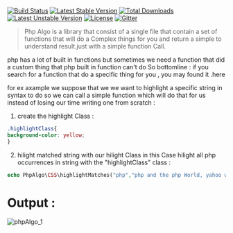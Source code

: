 [![Build Status](https://travis-ci.org/AMarwen/PhpAlgo.svg?branch=master)](https://travis-ci.org/AMarwen/PhpAlgo)
[![Latest Stable Version](https://poser.pugx.org/phpalgo/phpalgo/v/stable)](https://packagist.org/packages/phpalgo/phpalgo) [![Total Downloads](https://poser.pugx.org/phpalgo/phpalgo/downloads)](https://packagist.org/packages/phpalgo/phpalgo) [![Latest Unstable Version](https://poser.pugx.org/phpalgo/phpalgo/v/unstable)](https://packagist.org/packages/phpalgo/phpalgo) [![License](https://poser.pugx.org/phpalgo/phpalgo/license)](https://packagist.org/packages/phpalgo/phpalgo)
[![Gitter](https://badges.gitter.im/Join%20Chat.svg)](https://gitter.im/AMarwen/PhpAlgo?utm_source=badge&utm_medium=badge&utm_campaign=pr-badge)
 > Php Algo is a library that consist of a single file that contain a set of functions that will do a Complex things for you and return a simple to understand result.just with a simple function Call.

php has a lot of built in functions but sometimes we need a function that did a custom thing that php built in function can't do So bottomline :
if you search for a function that do a specific thing for you , you may found it .here

 for ex axample we suppose that we we want to highlight a specific string in syntax to do so we can call a simple function which will do that for us instead of losing our time writing one from scratch : 

1. create the highlight Class :
```css
.highlightClass{
background-color: yellow;
}
```

2. hilight matched string with our hilight Class in this Case hilight all php occurrences in string with the "highlightClass" class :
```php
echo PhpAlgo\CSS\highlightMatches("php","php and the php World, yahoo with php .",'highlightClass');}
```
# Output :
![phpAlgo_1](http://imagizer.imageshack.us/v2/337x52q90/901/wrSJkq.jpg)
